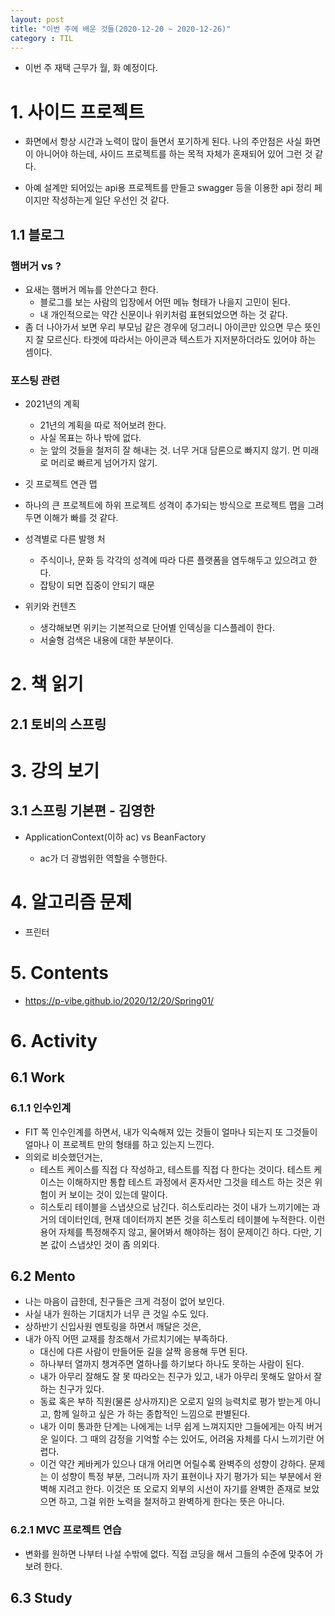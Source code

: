 ```yaml
---
layout: post
title: "이번 주에 배운 것들(2020-12-20 ~ 2020-12-26)"
category : TIL
---
```


- 이번 주 재택 근무가 월, 화 예정이다.



# 1. 사이드 프로젝트

- 화면에서 항상 시간과 노력이 많이 들면서 포기하게 된다. 나의 주안점은 사실 화면이 아니어야 하는데, 사이드 프로젝트를 하는 목적 자체가 혼재되어 있어 그런 것 같다.

- 아예 설계만 되어있는 api용 프로젝트를 만들고 swagger 등을 이용한 api 정리 페이지만 작성하는게 일단 우선인 것 같다.

  
  
  

## 1.1 블로그

### 햄버거 vs ?

- 요새는 햄버거 메뉴를 안쓴다고 한다.
  - 블로그를 보는 사람의 입장에서 어떤 메뉴 형태가 나을지 고민이 된다.
  - 내 개인적으로는 약간 신문이나 위키처럼 표현되었으면 하는 것 같다.
- 좀 더 나아가서 보면 우리 부모님 같은 경우에 덩그러니 아이콘만 있으면 무슨 뜻인지 잘 모르신다. 타겟에 따라서는 아이콘과 텍스트가 지저분하더라도 있어야 하는 셈이다.



### 포스팅 관련

- 2021년의 계획
  - 21년의 계획을 따로 적어보려 한다.
  - 사실 목표는 하나 밖에 없다.
  - 눈 앞의 것들을 철저히 잘 해내는 것. 너무 거대 담론으로 빠지지 않기. 먼 미래로 머리로 빠르게 넘어가지 않기.
- 깃 프로젝트 연관 맵
  
- 하나의 큰 프로젝트에 하위 프로젝트 성격이 추가되는 방식으로 프로젝트 맵을 그려두면 이해가 빠를 것 같다.
  
- 성격별로 다른 발행 처
  - 주식이나, 문화 등 각각의 성격에 따라 다른 플랫폼을 염두해두고 있으려고 한다.
  - 잡탕이 되면 집중이 안되기 때문

- 위키와 컨텐츠

  - 생각해보면 위키는 기본적으로 단어별 인덱싱을 디스플레이 한다.
  - 서술형 검색은 내용에 대한 부분이다.

  

# 2. 책 읽기

## 2.1 토비의 스프링





# 3. 강의 보기

## 3.1 스프링 기본편 - 김영한 

- ApplicationContext(이하 ac) vs BeanFactory

  - ac가 더 광범위한 역할을 수행한다.

  
  
  

# 4. 알고리즘 문제

- 프린터

  




# 5. Contents

- https://p-vibe.github.io/2020/12/20/Spring01/



# 6. Activity

## 6.1 Work

### 6.1.1 인수인계

- FIT 쪽 인수인계를 하면서, 내가 익숙해져 있는 것들이 얼마나 되는지 또 그것들이 얼마나 이 프로젝트 만의 형태를 하고 있는지 느낀다.
- 의외로 비슷했던거는,
  - 테스트 케이스를 직접 다 작성하고, 테스트를 직접 다 한다는 것이다. 테스트 케이스는 이해하지만 통합 테스트 과정에서 혼자서만 그것을 테스트 하는 것은 위험이 커 보이는 것이 있는데 말이다.
  - 히스토리 테이블을 스냅샷으로 남긴다. 히스토리라는 것이 내가 느끼기에는 과거의 데이터인데, 현재 데이터까지 본뜬 것을 히스토리 테이블에 누적한다. 이런 용어 자체를 특정해주지 않고, 물어봐서 해야하는 점이 문제이긴 하다. 다만, 기본 값이 스냅샷인 것이 좀 의외다.



## 6.2 Mento

- 나는 마음이 급한데, 친구들은 크게 걱정이 없어 보인다.
- 사실 내가 원하는 기대치가 너무 큰 것일 수도 있다.
- 상하반기 신입사원 멘토링을 하면서 깨달은 것은, 
- 내가 아직 어떤 교재를 창조해서 가르치기에는 부족하다.
  - 대신에 다른 사람이 만들어둔 길을 살짝 응용해 두면 된다.
  - 하나부터 열까지 챙겨주면 열하나를 하기보다 하나도 못하는 사람이 된다.
  - 내가 아무리 잘해도 잘 못 따라오는 친구가 있고, 내가 아무리 못해도 알아서 잘 하는 친구가 있다.
  - 동료 혹은 부하 직원(물론 상사까지)은 오로지 일의 능력치로 평가 받는게 아니고, 함께 일하고 싶은 가 하는 종합적인 느낌으로 판별된다.
  - 내가 이미 통과한 단계는 나에게는 너무 쉽게 느껴지지만 그들에게는 아직 버거운 일이다. 그 때의 감정을 기억할 수는 있어도, 어려움 자체를 다시 느끼기란 어렵다.
  - 이건 약간 케바케가 있으나 대개 어리면 어릴수록 완벽주의 성향이 강하다. 문제는 이 성향이 특정 부분, 그러니까 자기 표현이나 자기 평가가 되는 부분에서 완벽해 지려고 한다. 이것은 또 오로지 외부의 시선이 자기를 완벽한 존재로 보았으면 하고, 그걸 위한 노력을 철저하고 완벽하게 한다는 뜻은 아니다.

### 6.2.1 MVC 프로젝트 연습

- 변화를 원하면 나부터 나설 수밖에 없다. 직접 코딩을 해서 그들의 수준에 맞추어 가보려 한다.



## 6.3 Study

